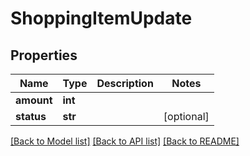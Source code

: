 # ShoppingItemUpdate

## Properties
Name | Type | Description | Notes
------------ | ------------- | ------------- | -------------
**amount** | **int** |  | 
**status** | **str** |  | [optional] 

[[Back to Model list]](../README.md#documentation-for-models) [[Back to API list]](../README.md#documentation-for-api-endpoints) [[Back to README]](../README.md)


